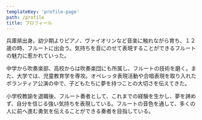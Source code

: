 ```yaml
---
templateKey: 'profile-page'
path: /profile
title: プロフィール
---
```


兵庫県出身。幼少期よりピアノ、ヴァイオリンなど音楽に触れながら育ち、１２歳の時、フルートに出会う。気持ちを音にのせて表現することができるフルートの魅力に惹かれていった。

中学から吹奏楽部、高校からは吹奏楽団にも所属し、フルートの技術を磨く。また、大学では、児童教育学を専攻。オペレッタ表現活動や合唱表現を取り入れたボランティア公演の中で、子どもたちに夢を持つことの大切さを伝えてきた。

小学校教諭を退職後、フルート奏者として、これまでの経験を生かし、夢を諦めず、自分を信じる強い気持ちを表現している。フルートの音色を通して、多くの人に前へ進む勇気を伝えることができる奏者を目指している。